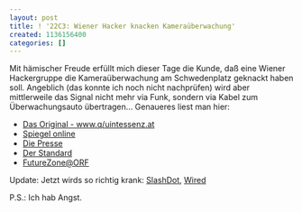 ```yaml
---
layout: post
title: ! '22C3: Wiener Hacker knacken Kameraüberwachung'
created: 1136156400
categories: []
---
```

Mit hämischer Freude erfüllt mich dieser Tage die Kunde, daß eine Wiener Hackergruppe die Kameraüberwachung am Schwedenplatz geknackt haben soll. Angeblich (das konnte ich noch nicht nachprüfen) wird aber mittlerweile das Signal nicht mehr via Funk, sondern via Kabel zum Überwachungsauto übertragen... Genaueres liest man hier:
<ul>
	<li><a href="http://www.quintessenz.at/cgi-bin/index?id=000100003453">Das Original - www.q/uintessenz.at</a></li>
	<li><a href="http://www.spiegel.de/netzwelt/netzkultur/0,1518,392649,00.html">Spiegel online</a></li>
	<li><a href="http://diepresse.at/Artikel.aspx?channel=c&amp;ressort=w&amp;id=529409">Die Presse</a></li>
	<li><a href="http://derstandard.at/?url=/?id=2289562">Der Standard</a></li>
	<li><a href="http://futurezone.orf.at/it/stories/79566/">FutureZone@ORF</a></li>
</ul>
Update: Jetzt wirds so richtig krank: <a href="http://yro.slashdot.org/article.pl?sid=06/01/02/0552221&amp;from=rss">SlashDot</a>, <a href="http://www.wired.com/news/technology/0,69942-0.html?tw=wn_tophead_3">Wired</a>

P.S.: Ich hab Angst.
